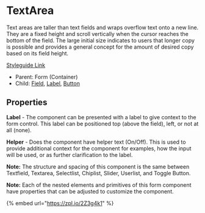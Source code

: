 # TextArea

Text areas are taller than text fields and wraps overflow text onto a new line. They are a fixed height and scroll vertically when the cursor reaches the bottom of the field. The large initial size indicates to users that longer copy is possible and provides a general concept for the amount of desired copy based on its field height.

[Styleguide Link](https://zpl.io/25jymwr)

* Parent: Form (Container)
* Child: [Field](../../overview/field/), [Label](../../overview/label.md), [Button](../../overview/button/)

## Properties

**Label** - The component can be presented with a label to give context to the form control. This label can be positioned top (above the field), left, or not at all (none).

**Helper** - Does the component have helper text (On/Off). This is used to provide additional context for the component for examples, how the input will be used, or as further clarification to the label.

**Note:** The structure and spacing of this component is the same between Textfield, Textarea, Selectlist, Chiplist, Slider, Userlist, and Toggle Button.

**Note:** Each of the nested elements and primitives of this form component have properties that can be adjusted to customize the component.

{% embed url="https://zpl.io/2Z3g4k1" %}
